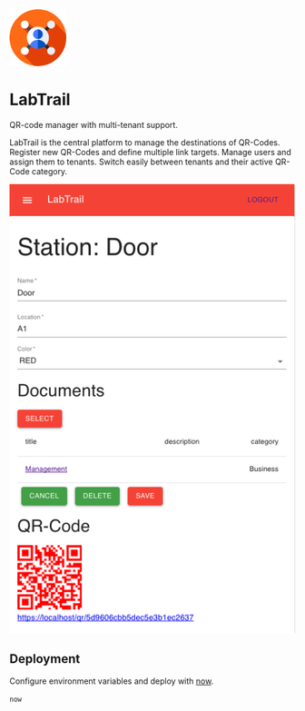 <img height="100px" width="100px" src="/app/public/favicon.png" alt="Logo" />

# LabTrail

QR-code manager with multi-tenant support.

LabTrail is the central platform to manage the destinations of QR-Codes. Register new QR-Codes and define multiple link targets. Manage users and assign them to tenants. Switch easily between tenants and their active QR-Code category.

![Screenshot](/screenshot.png)

## Deployment

Configure environment variables and deploy with [now](https://zeit.co/now).

`now`